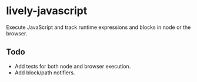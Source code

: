 # lively-javascript

Execute JavaScript and track runtime expressions and blocks in node or the browser.

## Todo

- Add tests for both node and browser execution. 
- Add block/path notifiers.

